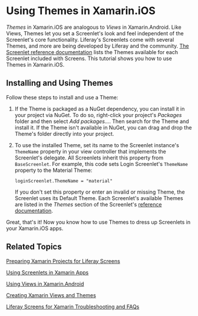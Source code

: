 # Using Themes in Xamarin.iOS [](id=using-themes-in-xamarin-ios)

*Themes* in Xamarin.iOS are analogous to *Views* in Xamarin.Android. Like Views, 
Themes let you set a Screenlet's look and feel independent of the Screenlet's 
core functionality. Liferay's Screenlets come with several Themes, and more are 
being developed by Liferay and the community. 
[The Screenlet reference documentation](/develop/reference/-/knowledge_base/7-0/screenlets-in-liferay-screens-for-ios) 
lists the Themes available for each Screenlet included with Screens. This 
tutorial shows you how to use Themes in Xamarin.iOS. 

## Installing and Using Themes [](id=installing-and-using-themes)

Follow these steps to install and use a Theme: 

1.  If the Theme is packaged as a NuGet dependency, you can install it in your 
    project via NuGet. To do so, right-click your project's *Packages* folder 
    and then select *Add packages...*. Then search for the Theme and install it. 
    If the Theme isn't available in NuGet, you can drag and drop the Theme's 
    folder directly into your project. 

2.  To use the installed Theme, set its name to the Screenlet instance's 
    `ThemeName` property in your view controller that implements the Screenlet's 
    delegate. All Screenlets inherit this property from 
    `BaseScreenlet`. For example, this code sets Login Screenlet's `ThemeName` 
    property to the Material Theme: 

        loginScreenlet.ThemeName = "material"

    If you don't set this property or enter an invalid or missing Theme, the 
    Screenlet uses its Default Theme. Each Screenlet's available Themes are 
    listed in the *Themes* section of the Screenlet's 
    [reference documentation](/develop/reference/-/knowledge_base/7-0/screenlets-in-liferay-screens-for-ios). 

Great, that's it! Now you know how to use Themes to dress up Screenlets in your 
Xamarin.iOS apps. 

## Related Topics [](id=related-topics)

[Preparing Xamarin Projects for Liferay Screens](/develop/tutorials/-/knowledge_base/7-0/preparing-xamarin-projects-for-liferay-screens)

[Using Screenlets in Xamarin Apps](/develop/tutorials/-/knowledge_base/7-0/using-screenlets-in-xamarin-apps)

[Using Views in Xamarin.Android](/develop/tutorials/-/knowledge_base/7-0/using-views-in-xamarin-android)

[Creating Xamarin Views and Themes](/develop/tutorials/-/knowledge_base/7-0/creating-xamarin-views-and-themes)

[Liferay Screens for Xamarin Troubleshooting and FAQs](/develop/tutorials/-/knowledge_base/7-0/liferay-screens-for-xamarin-troubleshooting-and-faqs)
